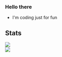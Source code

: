 ### Hello there
- I'm coding just for fun

## Stats
[![](https://komarev.com/ghpvc/?username=Napdoee&label=Profile%20views&color=0e75b6&style=flat)](https://visitcount.itsvg.in)</br>
![](https://github-readme-stats.vercel.app/api/top-langs/?username=Napdoee&hide_border=false&include_all_commits=true&count_private=true&layout=compact)
